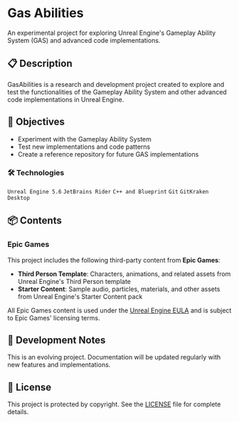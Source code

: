 # Gas Abilities
An experimental project for exploring Unreal Engine's Gameplay Ability System (GAS) and advanced code implementations.

## 📋 Description
GasAbilities is a research and development project created to explore and test the functionalities of the Gameplay Ability System and other advanced code implementations in Unreal Engine.

## 🎯 Objectives
- Experiment with the Gameplay Ability System
- Test new implementations and code patterns
- Create a reference repository for future GAS implementations

### 🛠️ Technologies
`Unreal Engine 5.6`
`JetBrains Rider`
`C++ and Blueprint`
`Git` `GitKraken Desktop`

## 📦 Contents
### Epic Games
This project includes the following third-party content from **Epic Games**:
- **Third Person Template**: Characters, animations, and related assets from Unreal Engine's Third Person template
- **Starter Content**: Sample audio, particles, materials, and other assets from Unreal Engine's Starter Content pack

All Epic Games content is used under the [Unreal Engine EULA](https://www.unrealengine.com/en-US/eula/unreal) and is subject to Epic Games' licensing terms.

## 📝 Development Notes
This is an evolving project. Documentation will be updated regularly with new features and implementations.

## 📄 License
This project is protected by copyright. See the [LICENSE](LICENSE) file for complete details.
